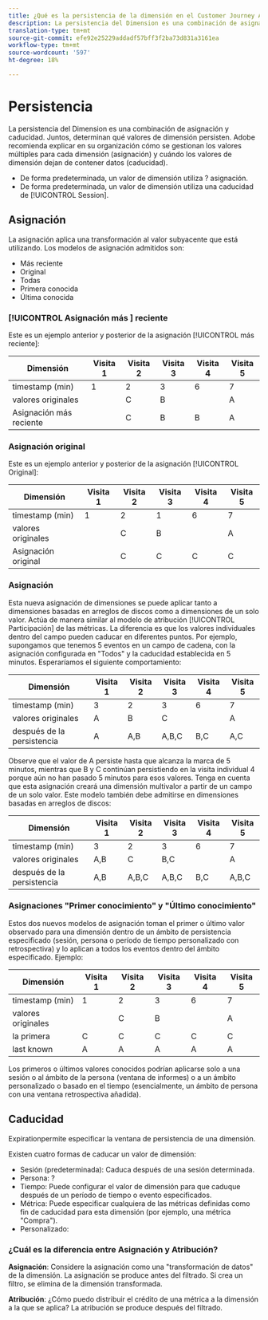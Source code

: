 ```yaml
---
title: ¿Qué es la persistencia de la dimensión en el Customer Journey Analytics?
description: La persistencia del Dimension es una combinación de asignación y caducidad. Juntos, determinan qué valores de dimensión persisten.
translation-type: tm+mt
source-git-commit: efe92e25229addadf57bff3f2ba73d831a3161ea
workflow-type: tm+mt
source-wordcount: '597'
ht-degree: 18%

---
```



# Persistencia

La persistencia del Dimension es una combinación de asignación y caducidad. Juntos, determinan qué valores de dimensión persisten. Adobe recomienda explicar en su organización cómo se gestionan los valores múltiples para cada dimensión (asignación) y cuándo los valores de dimensión dejan de contener datos (caducidad).

* De forma predeterminada, un valor de dimensión utiliza ? asignación.
* De forma predeterminada, un valor de dimensión utiliza una caducidad de [!UICONTROL Session].

## Asignación

La asignación aplica una transformación al valor subyacente que está utilizando. Los modelos de asignación admitidos son:

* Más reciente
* Original
* Todas
* Primera conocida
* Última conocida

### [!UICONTROL Asignación más ] reciente

Este es un ejemplo anterior y posterior de la asignación [!UICONTROL más reciente]:

| Dimensión | Visita 1 | Visita 2 | Visita 3 | Visita 4 | Visita 5 |
| --- | --- | --- | --- | --- | --- |
| timestamp (min) | 1 | 2 | 3 | 6 | 7 |
| valores originales |  | C | B |  | A |
| Asignación más reciente |  | C | B | B | A |

###  Asignación original

Este es un ejemplo anterior y posterior de la asignación [!UICONTROL Original]:

| Dimensión | Visita 1 | Visita 2 | Visita 3 | Visita 4 | Visita 5 |
| --- | --- | --- | --- | --- | --- |
| timestamp (min) | 1 | 2 | 1 | 6 | 7 |
| valores originales |  | C | B |  | A |
| Asignación original |  | C | C | C | C |

###  Asignación

Esta nueva asignación de dimensiones se puede aplicar tanto a dimensiones basadas en arreglos de discos como a dimensiones de un solo valor. Actúa de manera similar al modelo de atribución [!UICONTROL Participación] de las métricas. La diferencia es que los valores individuales dentro del campo pueden caducar en diferentes puntos. Por ejemplo, supongamos que tenemos 5 eventos en un campo de cadena, con la asignación configurada en &quot;Todos&quot; y la caducidad establecida en 5 minutos. Esperaríamos el siguiente comportamiento:

| Dimensión | Visita 1 | Visita 2 | Visita 3 | Visita 4 | Visita 5 |
| --- | --- | --- | --- | --- | --- |
| timestamp (min) | 3 | 2 | 3 | 6 | 7 |
| valores originales | A | B | C |  | A |
| después de la persistencia | A | A,B | A,B,C | B,C | A,C |

Observe que el valor de A persiste hasta que alcanza la marca de 5 minutos, mientras que B y C continúan persistiendo en la visita individual 4 porque aún no han pasado 5 minutos para esos valores. Tenga en cuenta que esta asignación creará una dimensión multivalor a partir de un campo de un solo valor. Este modelo también debe admitirse en dimensiones basadas en arreglos de discos:

| Dimensión | Visita 1 | Visita 2 | Visita 3 | Visita 4 | Visita 5 |
| --- | --- | --- | --- | --- | --- |
| timestamp (min) | 3 | 2 | 3 | 6 | 7 |
| valores originales | A,B | C | B,C |  | A |
| después de la persistencia | A,B | A,B,C | A,B,C | B,C | A,B,C |

### Asignaciones &quot;Primer conocimiento&quot; y &quot;Último conocimiento&quot;

Estos dos nuevos modelos de asignación toman el primer o último valor observado para una dimensión dentro de un ámbito de persistencia especificado (sesión, persona o período de tiempo personalizado con retrospectiva) y lo aplican a todos los eventos dentro del ámbito especificado. Ejemplo:

| Dimensión | Visita 1 | Visita 2 | Visita 3 | Visita 4 | Visita 5 |
| --- | --- | --- | --- | --- | --- |
| timestamp (min) | 1 | 2 | 3 | 6 | 7 |
| valores originales |  | C | B |  | A |
| la primera | C | C | C | C | C |
| last known | A | A | A | A | A |

Los primeros o últimos valores conocidos podrían aplicarse solo a una sesión o al ámbito de la persona (ventana de informes) o a un ámbito personalizado o basado en el tiempo (esencialmente, un ámbito de persona con una ventana retrospectiva añadida).

## Caducidad

 Expirationpermite especificar la ventana de persistencia de una dimensión.

Existen cuatro formas de caducar un valor de dimensión:

* Sesión (predeterminada): Caduca después de una sesión determinada.
* Persona: ?
* Tiempo: Puede configurar el valor de dimensión para que caduque después de un período de tiempo o evento especificados.
* Métrica: Puede especificar cualquiera de las métricas definidas como fin de caducidad para esta dimensión (por ejemplo, una métrica &quot;Compra&quot;).
* Personalizado:

### ¿Cuál es la diferencia entre Asignación y Atribución?

**Asignación**: Considere la asignación como una &quot;transformación de datos&quot; de la dimensión. La asignación se produce antes del filtrado. Si crea un filtro, se elimina de la dimensión transformada.

**Atribución**: ¿Cómo puedo distribuir el crédito de una métrica a la dimensión a la que se aplica? La atribución se produce después del filtrado.

